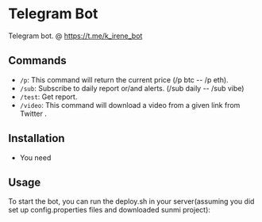 # Telegram Bot

Telegram bot. @ https://t.me/k_irene_bot

## Commands

- `/p`: This command will return the current price (/p btc -- /p eth).
- `/sub`: Subscribe to daily report or/and alerts. (/sub daily -- /sub vibe)
- `/test`: Get report.
- `/video`: This command will download a video from a given link from Twitter .

## Installation

- You need

## Usage

To start the bot, you can run the deploy.sh in your server(assuming you did set up config.properties files and downloaded sunmi project):


